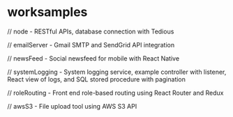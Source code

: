 # worksamples

// node - RESTful APIs, database connection with Tedious

// emailServer - Gmail SMTP and SendGrid API integration

// newsFeed - Social newsfeed for mobile with React Native

// systemLogging - System logging service, example controller with listener, React view of logs, and SQL stored procedure with pagination

// roleRouting - Front end role-based routing using React Router and Redux

// awsS3 - File upload tool using AWS S3 API
